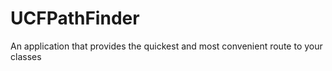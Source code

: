 # UCFPathFinder
An application that provides the quickest and most convenient route to your classes
